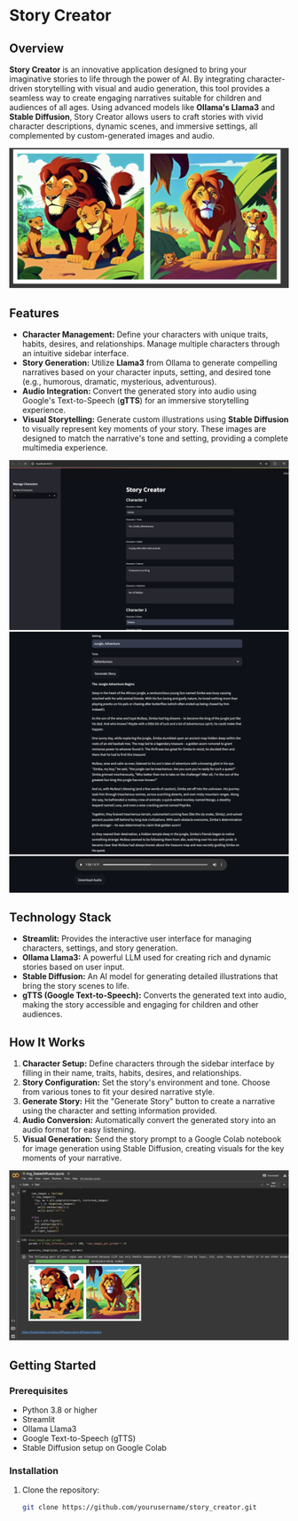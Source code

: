 # Story Creator

## Overview

**Story Creator** is an innovative application designed to bring your imaginative stories to life through the power of AI. By integrating character-driven storytelling with visual and audio generation, this tool provides a seamless way to create engaging narratives suitable for children and audiences of all ages. Using advanced models like **Ollama's Llama3** and **Stable Diffusion**, Story Creator allows users to craft stories with vivid character descriptions, dynamic scenes, and immersive settings, all complemented by custom-generated images and audio.

![Story Creator Banner](img2_sd.png "Story Creator")

## Features

- **Character Management:** Define your characters with unique traits, habits, desires, and relationships. Manage multiple characters through an intuitive sidebar interface.
- **Story Generation:** Utilize **Llama3** from Ollama to generate compelling narratives based on your character inputs, setting, and desired tone (e.g., humorous, dramatic, mysterious, adventurous).
- **Audio Integration:** Convert the generated story into audio using Google's Text-to-Speech (**gTTS**) for an immersive storytelling experience.
- **Visual Storytelling:** Generate custom illustrations using **Stable Diffusion** to visually represent key moments of your story. These images are designed to match the narrative's tone and setting, providing a complete multimedia experience.

![Story Creator Banner](st1.png "Story Creator")
![Story Creator Banner](st2.png "Story Creator")
![Story Creator Banner](st3.png "Story Creator")
  
## Technology Stack

- **Streamlit:** Provides the interactive user interface for managing characters, settings, and story generation.
- **Ollama Llama3:** A powerful LLM used for creating rich and dynamic stories based on user input.
- **Stable Diffusion:** An AI model for generating detailed illustrations that bring the story scenes to life.
- **gTTS (Google Text-to-Speech):** Converts the generated text into audio, making the story accessible and engaging for children and other audiences.

## How It Works

1. **Character Setup:** Define characters through the sidebar interface by filling in their name, traits, habits, desires, and relationships.
2. **Story Configuration:** Set the story's environment and tone. Choose from various tones to fit your desired narrative style.
3. **Generate Story:** Hit the "Generate Story" button to create a narrative using the character and setting information provided.
4. **Audio Conversion:** Automatically convert the generated story into an audio format for easy listening.
5. **Visual Generation:** Send the story prompt to a Google Colab notebook for image generation using Stable Diffusion, creating visuals for the key moments of your narrative.

![Story Creator Banner](image_sd.png "Story Creator")

## Getting Started

### Prerequisites

- Python 3.8 or higher
- Streamlit
- Ollama Llama3
- Google Text-to-Speech (gTTS)
- Stable Diffusion setup on Google Colab

### Installation

1. Clone the repository:
   ```bash
   git clone https://github.com/yourusername/story_creator.git

